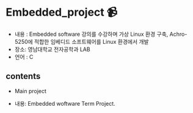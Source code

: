 # Embedded_project :video_camera:
- 내용 : Embedded software 강의를 수강하며 가상 Linux 환경 구축,  Achro-5250에 적합한 임베디드 소프트웨어를 Linux 환경에서 개발    
- 장소: 영남대학교 전자공학과 LAB
- 언어 : C

## contents

* Main project 
- 내용: Embedded woftware Term Project. 
